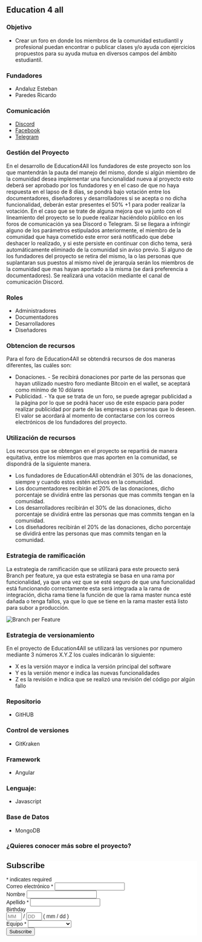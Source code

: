 ## Education 4 all

### Objetivo

* Crear un foro en donde los miembros de la comunidad estudiantil y profesional puedan encontrar o publicar clases y/o ayuda con ejercicios propuestos para su ayuda mutua en diversos campos del ámbito estudiantil.

### Fundadores

* Andaluz Esteban
* Paredes Ricardo

### Comunicación

* [Discord](https://discord.gg/Zpxg9Y8f)
* [Facebook](https://www.facebook.com/Education-4-all-EC-105482671578269)
* [Telegram](https://t.me/education4allre)


### Gestión del Proyecto

En el desarrollo de Education4All los fundadores de este proyecto son los que mantendrán la pauta del manejo del mismo, donde si algún miembro de la comunidad desea implementar una funcionalidad nueva al proyecto esto deberá ser aprobado por los fundadores y en el caso de que no haya respuesta en el lapso de 8 días, se pondrá bajo votación entre los documentadores, diseñadores y desarrolladores si se acepta o no dicha funcionalidad, deberán estar presentes el 50% +1 para poder realizar la votación.
 En el caso que se trate de alguna mejora que va junto con el lineamiento del proyecto se lo puede realizar haciéndolo público en los foros de comunicación ya sea Discord o Telegram.
Si se llegara a infringir alguno de los parámetros estipulados anteriormente, el miembro de la comunidad que haya cometido este error será notificado que debe deshacer lo realizado, y si este persiste en continuar con dicho tema, será automáticamente eliminado de la comunidad sin aviso previo.
Si alguno de los fundadores del proyecto se retira del mismo, la o las personas que suplantaran sus puestos al mismo nivel de jerarquía serán los miembros de la comunidad que mas hayan aportado a la misma (se dará preferencia a documentadores). Se realizará una votación mediante el canal de comunicación Discord. 

### Roles
* Administradores
* Documentadores
* Desarrolladores
* Diseñadores

### Obtencion de recursos

Para el foro de Education4All se obtendrá recursos de dos maneras diferentes, las cuáles son:
* Donaciones. - Se recibirá donaciones por parte de las personas que hayan utilizado nuestro foro mediante Bitcoin en el wallet, se aceptará como mínimo de 10 dólares
* Publicidad. - Ya que se trata de un foro, se puede agregar publicidad a la página por lo que se podrá hacer uso de este espacio para poder realizar publicidad por parte de las empresas o personas que lo deseen. El valor se acordará al momento de contactarse con los correos electrónicos de los fundadores del proyecto.

### Utilización de recursos

Los recursos que se obtengan en el proyecto se repartirá de manera equitativa, entre los miembros que mas aporten en la comunidad, se dispondrá de la siguiente manera.
* Los fundadores de Education4All obtendrán el 30% de las donaciones, siempre y cuando estos estén activos en la comunidad.
* Los documentadores recibirán el 20% de las donaciones, dicho porcentaje se dividirá entre las personas que mas commits tengan en la comunidad.
* Los desarrolladores recibirán el 30% de las donaciones, dicho porcentaje se dividirá entre las personas que mas commits tengan en la comunidad.
* Los diseñadores recibirán el 20% de las donaciones, dicho porcentaje se dividirá entre las personas que mas commits tengan en la comunidad.

### Estrategia de ramificación

La estrategia de ramificación que se utilizará para este prouecto será Branch per feature, ya que esta estrategia se basa en una rama por funcionalidad, ya que una vez que se esté seguro de que una funcionalidad está funcionando correctamente esta será integrada a la rama de integración, dicha rama tiene la función de que la rama master nunca esté dañada o tenga fallos, ya que lo que se tiene en la rama master está listo para subor a producción.

![Branch per Feature](https://lh3.googleusercontent.com/-nSaPlB8Bfbc/VmP4jE-8yPI/AAAAAAAAB0w/ofLzyuYYHXc/s400-Ic42/pic2.jpg)

### Estrategia de versionamiento

En el proyecto de Education4All se utilizará las versiones por npumero mediante 3 números X.Y.Z los cuales indicarán lo siguiente:
* X es la versión mayor e indica la versión principal del software
* Y es la versión menor e indica las nuevas funcionalidades
* Z es la revisión e indica que se realizó una revisión del código por algún fallo

### Repositorio  

* GitHUB 

### Control de versiones 

* GitKraken  

### Framework 

* Angular  

### Lenguaje: 

* Javascript  

### Base de Datos 
 
* MongoDB

### ¿Quieres conocer más sobre el proyecto?
<!-- Begin Mailchimp Signup Form -->
<link href="//cdn-images.mailchimp.com/embedcode/classic-10_7.css" rel="stylesheet" type="text/css">
<style type="text/css">
	#mc_embed_signup{background:#fff; clear:left; font:14px Helvetica,Arial,sans-serif; }
	/* Add your own Mailchimp form style overrides in your site stylesheet or in this style block.
	   We recommend moving this block and the preceding CSS link to the HEAD of your HTML file. */
</style>
<div id="mc_embed_signup">
<form action="https://github.us7.list-manage.com/subscribe/post?u=5b283af88ea8af045359c0da9&amp;id=a47158a484" method="post" id="mc-embedded-subscribe-form" name="mc-embedded-subscribe-form" class="validate" target="_blank" novalidate>
    <div id="mc_embed_signup_scroll">
	<h2>Subscribe</h2>
<div class="indicates-required"><span class="asterisk">*</span> indicates required</div>
<div class="mc-field-group">
	<label for="mce-EMAIL">Correo electrónico  <span class="asterisk">*</span>
</label>
	<input type="email" value="" name="EMAIL" class="required email" id="mce-EMAIL">
</div>
<div class="mc-field-group">
	<label for="mce-FNAME">Nombre </label>
	<input type="text" value="" name="FNAME" class="" id="mce-FNAME">
</div>
<div class="mc-field-group">
	<label for="mce-LNAME">Apellido  <span class="asterisk">*</span>
</label>
	<input type="text" value="" name="LNAME" class="required" id="mce-LNAME">
</div>
<div class="mc-field-group size1of2">
	<label for="mce-BIRTHDAY-month">Birthday </label>
	<div class="datefield">
		<span class="subfield monthfield"><input class="birthday " type="text" pattern="[0-9]*" value="" placeholder="MM" size="2" maxlength="2" name="BIRTHDAY[month]" id="mce-BIRTHDAY-month"></span> / 
		<span class="subfield dayfield"><input class="birthday " type="text" pattern="[0-9]*" value="" placeholder="DD" size="2" maxlength="2" name="BIRTHDAY[day]" id="mce-BIRTHDAY-day"></span> 
		<span class="small-meta nowrap">( mm / dd )</span>
	</div>
</div><div class="mc-field-group">
	<label for="mce-MMERGE6">Equipo  <span class="asterisk">*</span>
</label>
	<select name="MMERGE6" class="required" id="mce-MMERGE6">
	<option value=""></option>
	<option value="Usuario">Usuario</option>
<option value="Desarrollo">Desarrollo</option>
<option value="Documentación">Documentación</option>
<option value="Issues">Issues</option>

	</select>
</div>
	<div id="mce-responses" class="clear">
		<div class="response" id="mce-error-response" style="display:none"></div>
		<div class="response" id="mce-success-response" style="display:none"></div>
	</div>    <!-- real people should not fill this in and expect good things - do not remove this or risk form bot signups-->
    <div style="position: absolute; left: -5000px;" aria-hidden="true"><input type="text" name="b_5b283af88ea8af045359c0da9_a47158a484" tabindex="-1" value=""></div>
    <div class="clear"><input type="submit" value="Subscribe" name="subscribe" id="mc-embedded-subscribe" class="button"></div>
    </div>
</form>
</div>
<script type='text/javascript' src='//s3.amazonaws.com/downloads.mailchimp.com/js/mc-validate.js'></script><script type='text/javascript'>(function($) {window.fnames = new Array(); window.ftypes = new Array();fnames[0]='EMAIL';ftypes[0]='email';fnames[1]='FNAME';ftypes[1]='text';fnames[2]='LNAME';ftypes[2]='text';fnames[5]='BIRTHDAY';ftypes[5]='birthday';fnames[3]='ADDRESS';ftypes[3]='address';fnames[4]='PHONE';ftypes[4]='phone';fnames[6]='MMERGE6';ftypes[6]='dropdown';}(jQuery));var $mcj = jQuery.noConflict(true);</script>
<!--End mc_embed_signup-->
